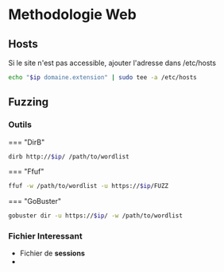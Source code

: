 # Methodologie Web

## Hosts

Si le site n'est pas accessible, ajouter l'adresse dans /etc/hosts

```bash
echo "$ip domaine.extension" | sudo tee -a /etc/hosts
```

## Fuzzing

### Outils

=== "DirB"

```bash
dirb http://$ip/ /path/to/wordlist
```

=== "Ffuf"

```bash
ffuf -w /path/to/wordlist -u https://$ip/FUZZ
```

=== "GoBuster"

```bash
gobuster dir -u https://$ip/ -w /path/to/wordlist
```

### Fichier Interessant 

- Fichier de **sessions**
-